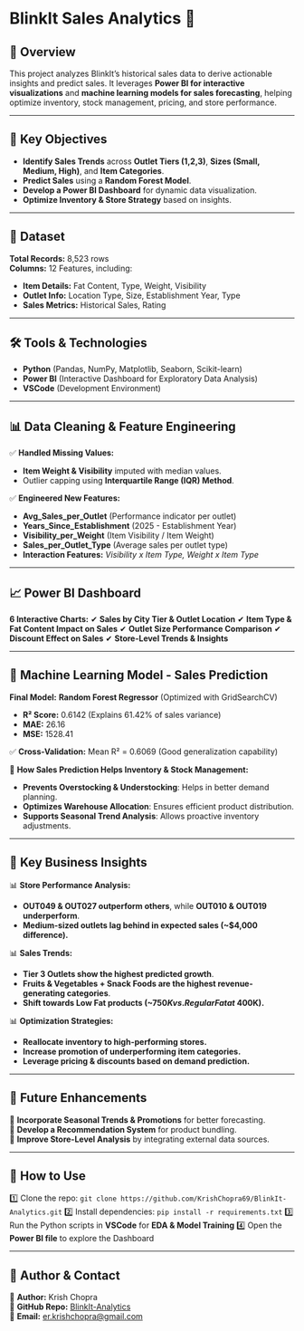 # BlinkIt Sales Analytics 🚀

## 📌 Overview
This project analyzes BlinkIt’s historical sales data to derive actionable insights and predict sales. It leverages **Power BI for interactive visualizations** and **machine learning models for sales forecasting**, helping optimize inventory, stock management, pricing, and store performance.

---

## 🎯 Key Objectives
- **Identify Sales Trends** across **Outlet Tiers (1,2,3)**, **Sizes (Small, Medium, High)**, and **Item Categories**.
- **Predict Sales** using a **Random Forest Model**.
- **Develop a Power BI Dashboard** for dynamic data visualization.
- **Optimize Inventory & Store Strategy** based on insights.

---

## 📂 Dataset
**Total Records:** 8,523 rows  
**Columns:** 12 Features, including:
- **Item Details:** Fat Content, Type, Weight, Visibility
- **Outlet Info:** Location Type, Size, Establishment Year, Type
- **Sales Metrics:** Historical Sales, Rating

---

## 🛠️ Tools & Technologies
- **Python** (Pandas, NumPy, Matplotlib, Seaborn, Scikit-learn)
- **Power BI** (Interactive Dashboard for Exploratory Data Analysis)
- **VSCode** (Development Environment)

---

## 📊 Data Cleaning & Feature Engineering
✅ **Handled Missing Values:**
- **Item Weight & Visibility** imputed with median values.
- Outlier capping using **Interquartile Range (IQR) Method**.

✅ **Engineered New Features:**
- **Avg_Sales_per_Outlet** (Performance indicator per outlet)
- **Years_Since_Establishment** (2025 - Establishment Year)
- **Visibility_per_Weight** (Item Visibility / Item Weight)
- **Sales_per_Outlet_Type** (Average sales per outlet type)
- **Interaction Features:** *Visibility x Item Type, Weight x Item Type*

---

## 📈 Power BI Dashboard
**6 Interactive Charts:**
✔ **Sales by City Tier & Outlet Location**
✔ **Item Type & Fat Content Impact on Sales**
✔ **Outlet Size Performance Comparison**
✔ **Discount Effect on Sales**
✔ **Store-Level Trends & Insights**

---

## 🤖 Machine Learning Model - Sales Prediction
**Final Model:** **Random Forest Regressor** (Optimized with GridSearchCV)
- **R² Score:** 0.6142 (Explains 61.42% of sales variance)
- **MAE:** 26.16
- **MSE:** 1528.41

✅ **Cross-Validation:** Mean R² = 0.6069 (Good generalization capability)

🔹 **How Sales Prediction Helps Inventory & Stock Management:**
- **Prevents Overstocking & Understocking**: Helps in better demand planning.
- **Optimizes Warehouse Allocation**: Ensures efficient product distribution.
- **Supports Seasonal Trend Analysis**: Allows proactive inventory adjustments.

---

## 📌 Key Business Insights
📊 **Store Performance Analysis:**
- **OUT049 & OUT027 outperform others**, while **OUT010 & OUT019 underperform**.
- **Medium-sized outlets lag behind in expected sales (~$4,000 difference).**

📊 **Sales Trends:**
- **Tier 3 Outlets show the highest predicted growth**.
- **Fruits & Vegetables + Snack Foods are the highest revenue-generating categories**.
- **Shift towards Low Fat products (~$750K vs. Regular Fat at ~$400K).**

📊 **Optimization Strategies:**
- **Reallocate inventory to high-performing stores.**
- **Increase promotion of underperforming item categories.**
- **Leverage pricing & discounts based on demand prediction.**

---

## 🚀 Future Enhancements
🔹 **Incorporate Seasonal Trends & Promotions** for better forecasting.  
🔹 **Develop a Recommendation System** for product bundling.  
🔹 **Improve Store-Level Analysis** by integrating external data sources.  

---

## 📢 How to Use
1️⃣ Clone the repo: `git clone https://github.com/KrishChopra69/BlinkIt-Analytics.git`
2️⃣ Install dependencies: `pip install -r requirements.txt`
3️⃣ Run the Python scripts in **VSCode** for **EDA & Model Training**
4️⃣ Open the **Power BI file** to explore the Dashboard

---

## 📌 Author & Contact
📌 **Author:** Krish Chopra  
🔗 **GitHub Repo:** [BlinkIt-Analytics](https://github.com/KrishChopra69/BlinkIt-Analytics)  
📧 **Email:** er.krishchopra@gmail.com

